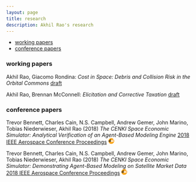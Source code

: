 ```yaml
---
layout: page
title: research
description: Akhil Rao's research
---
```


<div class="navbar">
    <div class="navbar-inner">
        <ul class="nav">
            <li><a href="#working papers">working papers</a></li>
            <li><a href="#conference papers">conference papers</a></li>
        </ul>
    </div>
</div>

### <a name="working papers"></a>working papers

Akhil Rao, Giacomo Rondina: *Cost in Space: Debris and Collision Risk in the Orbital Commons* [draft](../../assets/working_papers/Cost_in_Space.pdf)

Akhil Rao, Brennan McConnell: *Elicitation and Corrective Taxation* [draft](../../assets/working_papers/Elicitation_and_Corrective_Taxation.pdf)

### <a name="conference papers"></a>conference papers
Trevor Bennett, Charles Cain, N.S. Campbell, Andrew Gemer, John Marino, Tobias Niederwieser, Akhil Rao (2018) *The CENKI Space Economic Simulator: Analytical Verification of an Agent-Based Modeling Engine* [2018 IEEE Aerospace Conference Proceedings](https://ieeexplore.ieee.org/document/8396369/) [![doi](icons16/doi-icon.png)](https://doi.org/10.1109/AERO.2018.8396369)

Trevor Bennett, Charles Cain, N.S. Campbell, Andrew Gemer, John Marino, Tobias Niederwieser, Akhil Rao (2018) *The CENKI Space Economic Simulator: Demonstrating Agent-Based Modeling on Satellite Market Data* [2018 IEEE Aerospace Conference Proceedings](https://ieeexplore.ieee.org/document/8396565/) [![doi](icons16/doi-icon.png)](https://doi.org/10.1109/AERO.2018.8396565)
